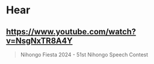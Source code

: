 # Hear

## https://www.youtube.com/watch?v=NsgNxTR8A4Y

> Nihongo Fiesta 2024 - 51st Nihongo Speech Contest 
